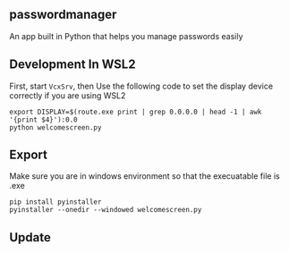 ## passwordmanager
An app built in Python that helps you manage passwords easily


## Development In WSL2

First, start `VcxSrv`, then Use the following code to set the display device correctly if you are using WSL2
```
export DISPLAY=$(route.exe print | grep 0.0.0.0 | head -1 | awk '{print $4}'):0.0
python welcomescreen.py
```

## Export

Make sure you are in windows environment so that the execuatable file is .exe
```
pip install pyinstaller
pyinstaller --onedir --windowed welcomescreen.py
```

## Update


